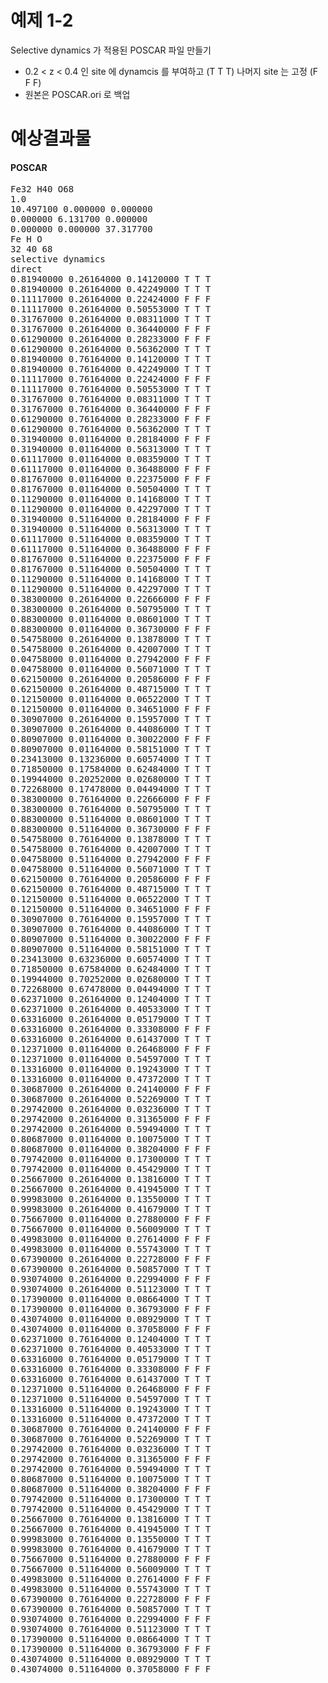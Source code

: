 # 예제 1-2
Selective dynamics 가 적용된 POSCAR 파일 만들기
- 0.2 < z < 0.4 인 site 에 dynamcis 를 부여하고 (T T T) 나머지 site 는 고정 (F F F)
- 원본은 POSCAR.ori 로 백업

# 예상결과물
#### POSCAR
<pre>
Fe32 H40 O68
1.0
10.497100 0.000000 0.000000
0.000000 6.131700 0.000000
0.000000 0.000000 37.317700
Fe H O
32 40 68
selective dynamics
direct
0.81940000 0.26164000 0.14120000 T T T
0.81940000 0.26164000 0.42249000 T T T
0.11117000 0.26164000 0.22424000 F F F
0.11117000 0.26164000 0.50553000 T T T
0.31767000 0.26164000 0.08311000 T T T
0.31767000 0.26164000 0.36440000 F F F
0.61290000 0.26164000 0.28233000 F F F
0.61290000 0.26164000 0.56362000 T T T
0.81940000 0.76164000 0.14120000 T T T
0.81940000 0.76164000 0.42249000 T T T
0.11117000 0.76164000 0.22424000 F F F
0.11117000 0.76164000 0.50553000 T T T
0.31767000 0.76164000 0.08311000 T T T
0.31767000 0.76164000 0.36440000 F F F
0.61290000 0.76164000 0.28233000 F F F
0.61290000 0.76164000 0.56362000 T T T
0.31940000 0.01164000 0.28184000 F F F
0.31940000 0.01164000 0.56313000 T T T
0.61117000 0.01164000 0.08359000 T T T
0.61117000 0.01164000 0.36488000 F F F
0.81767000 0.01164000 0.22375000 F F F
0.81767000 0.01164000 0.50504000 T T T
0.11290000 0.01164000 0.14168000 T T T
0.11290000 0.01164000 0.42297000 T T T
0.31940000 0.51164000 0.28184000 F F F
0.31940000 0.51164000 0.56313000 T T T
0.61117000 0.51164000 0.08359000 T T T
0.61117000 0.51164000 0.36488000 F F F
0.81767000 0.51164000 0.22375000 F F F
0.81767000 0.51164000 0.50504000 T T T
0.11290000 0.51164000 0.14168000 T T T
0.11290000 0.51164000 0.42297000 T T T
0.38300000 0.26164000 0.22666000 F F F
0.38300000 0.26164000 0.50795000 T T T
0.88300000 0.01164000 0.08601000 T T T
0.88300000 0.01164000 0.36730000 F F F
0.54758000 0.26164000 0.13878000 T T T
0.54758000 0.26164000 0.42007000 T T T
0.04758000 0.01164000 0.27942000 F F F
0.04758000 0.01164000 0.56071000 T T T
0.62150000 0.26164000 0.20586000 F F F
0.62150000 0.26164000 0.48715000 T T T
0.12150000 0.01164000 0.06522000 T T T
0.12150000 0.01164000 0.34651000 F F F
0.30907000 0.26164000 0.15957000 T T T
0.30907000 0.26164000 0.44086000 T T T
0.80907000 0.01164000 0.30022000 F F F
0.80907000 0.01164000 0.58151000 T T T
0.23413000 0.13236000 0.60574000 T T T
0.71850000 0.17584000 0.62484000 T T T
0.19944000 0.20252000 0.02680000 T T T
0.72268000 0.17478000 0.04494000 T T T
0.38300000 0.76164000 0.22666000 F F F
0.38300000 0.76164000 0.50795000 T T T
0.88300000 0.51164000 0.08601000 T T T
0.88300000 0.51164000 0.36730000 F F F
0.54758000 0.76164000 0.13878000 T T T
0.54758000 0.76164000 0.42007000 T T T
0.04758000 0.51164000 0.27942000 F F F
0.04758000 0.51164000 0.56071000 T T T
0.62150000 0.76164000 0.20586000 F F F
0.62150000 0.76164000 0.48715000 T T T
0.12150000 0.51164000 0.06522000 T T T
0.12150000 0.51164000 0.34651000 F F F
0.30907000 0.76164000 0.15957000 T T T
0.30907000 0.76164000 0.44086000 T T T
0.80907000 0.51164000 0.30022000 F F F
0.80907000 0.51164000 0.58151000 T T T
0.23413000 0.63236000 0.60574000 T T T
0.71850000 0.67584000 0.62484000 T T T
0.19944000 0.70252000 0.02680000 T T T
0.72268000 0.67478000 0.04494000 T T T
0.62371000 0.26164000 0.12404000 T T T
0.62371000 0.26164000 0.40533000 T T T
0.63316000 0.26164000 0.05179000 T T T
0.63316000 0.26164000 0.33308000 F F F
0.63316000 0.26164000 0.61437000 T T T
0.12371000 0.01164000 0.26468000 F F F
0.12371000 0.01164000 0.54597000 T T T
0.13316000 0.01164000 0.19243000 T T T
0.13316000 0.01164000 0.47372000 T T T
0.30687000 0.26164000 0.24140000 F F F
0.30687000 0.26164000 0.52269000 T T T
0.29742000 0.26164000 0.03236000 T T T
0.29742000 0.26164000 0.31365000 F F F
0.29742000 0.26164000 0.59494000 T T T
0.80687000 0.01164000 0.10075000 T T T
0.80687000 0.01164000 0.38204000 F F F
0.79742000 0.01164000 0.17300000 T T T
0.79742000 0.01164000 0.45429000 T T T
0.25667000 0.26164000 0.13816000 T T T
0.25667000 0.26164000 0.41945000 T T T
0.99983000 0.26164000 0.13550000 T T T
0.99983000 0.26164000 0.41679000 T T T
0.75667000 0.01164000 0.27880000 F F F
0.75667000 0.01164000 0.56009000 T T T
0.49983000 0.01164000 0.27614000 F F F
0.49983000 0.01164000 0.55743000 T T T
0.67390000 0.26164000 0.22728000 F F F
0.67390000 0.26164000 0.50857000 T T T
0.93074000 0.26164000 0.22994000 F F F
0.93074000 0.26164000 0.51123000 T T T
0.17390000 0.01164000 0.08664000 T T T
0.17390000 0.01164000 0.36793000 F F F
0.43074000 0.01164000 0.08929000 T T T
0.43074000 0.01164000 0.37058000 F F F
0.62371000 0.76164000 0.12404000 T T T
0.62371000 0.76164000 0.40533000 T T T
0.63316000 0.76164000 0.05179000 T T T
0.63316000 0.76164000 0.33308000 F F F
0.63316000 0.76164000 0.61437000 T T T
0.12371000 0.51164000 0.26468000 F F F
0.12371000 0.51164000 0.54597000 T T T
0.13316000 0.51164000 0.19243000 T T T
0.13316000 0.51164000 0.47372000 T T T
0.30687000 0.76164000 0.24140000 F F F
0.30687000 0.76164000 0.52269000 T T T
0.29742000 0.76164000 0.03236000 T T T
0.29742000 0.76164000 0.31365000 F F F
0.29742000 0.76164000 0.59494000 T T T
0.80687000 0.51164000 0.10075000 T T T
0.80687000 0.51164000 0.38204000 F F F
0.79742000 0.51164000 0.17300000 T T T
0.79742000 0.51164000 0.45429000 T T T
0.25667000 0.76164000 0.13816000 T T T
0.25667000 0.76164000 0.41945000 T T T
0.99983000 0.76164000 0.13550000 T T T
0.99983000 0.76164000 0.41679000 T T T
0.75667000 0.51164000 0.27880000 F F F
0.75667000 0.51164000 0.56009000 T T T
0.49983000 0.51164000 0.27614000 F F F
0.49983000 0.51164000 0.55743000 T T T
0.67390000 0.76164000 0.22728000 F F F
0.67390000 0.76164000 0.50857000 T T T
0.93074000 0.76164000 0.22994000 F F F
0.93074000 0.76164000 0.51123000 T T T
0.17390000 0.51164000 0.08664000 T T T
0.17390000 0.51164000 0.36793000 F F F
0.43074000 0.51164000 0.08929000 T T T
0.43074000 0.51164000 0.37058000 F F F
</pre>
